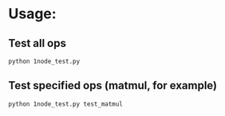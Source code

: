 # Usage: 
## Test all ops
```
python 1node_test.py
```
## Test specified ops (matmul, for example)
```
python 1node_test.py test_matmul
```